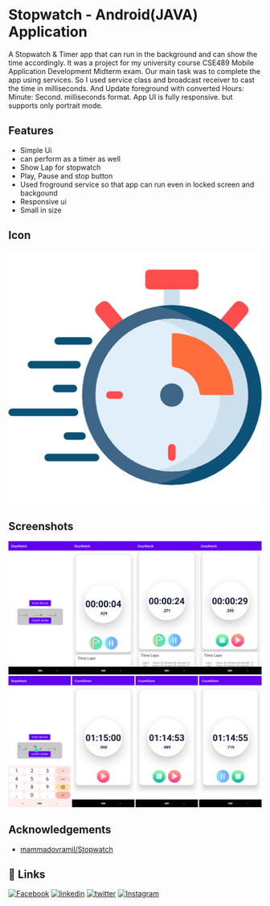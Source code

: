 
# Stopwatch - Android(JAVA) Application

A Stopwatch & Timer app that can run in the background and can show the time accordingly. It was a project for my university course CSE489 Mobile Application Development Midterm exam. Our main task was to complete the app using services. So I used service class and broadcast receiver to cast the time in milliseconds. And Update foreground with converted Hours: Minute: Second. milliseconds format. App UI is fully responsive. but supports only portrait mode.


## Features

- Simple Ui
- can perform as a timer as well
- Show Lap for stopwatch
- Play, Pause and stop button
- Used froground service so that app can run even in locked screen and backgound
- Responsive ui
- Small in size

## Icon
![icon](ScreenShot/stopwatch_icon.png)

<!--
## Demo

![Demo](ScreenShot/) -->


## Screenshots

![App Screenshot](ScreenShot/stopwatch.png)
![App Screenshot](ScreenShot/Timer.png)


## Acknowledgements

 - [mammadovramil/Stopwatch](https://github.com/mammadovramil/Stopwatch)


## 🔗 Links
[![Facebook](https://img.shields.io/badge/Facebook-1877F2?style=for-the-badge&logo=facebook&logoColor=white)](https://www.facebook.com/MACD093)
[![linkedin](https://img.shields.io/badge/linkedin-0A66C2?style=for-the-badge&logo=linkedin&logoColor=white)](https://www.linkedin.com/in/md-asad-chowdhury-dipu/)
[![twitter](https://img.shields.io/badge/twitter-1DA1F2?style=for-the-badge&logo=twitter&logoColor=white)](https://twitter.com/dipu093)
[![Instagram](https://img.shields.io/badge/Instagram-E4405F?style=for-the-badge&logo=instagram&logoColor=white)](https://www.instagram.com/c.dipu0/)
